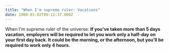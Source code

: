 ```yaml
---
title: "When I'm supreme ruler: Vacations"
date: 2008-01-02T09:12:37.000Z
---
```

When I'm supreme ruler of the universe: **If you've taken more than 5 days vacation, employers will be required to let you work only a half-day on your first day back. It could be the morning, or the afternoon, but you'll be required to work only 4 hours.**